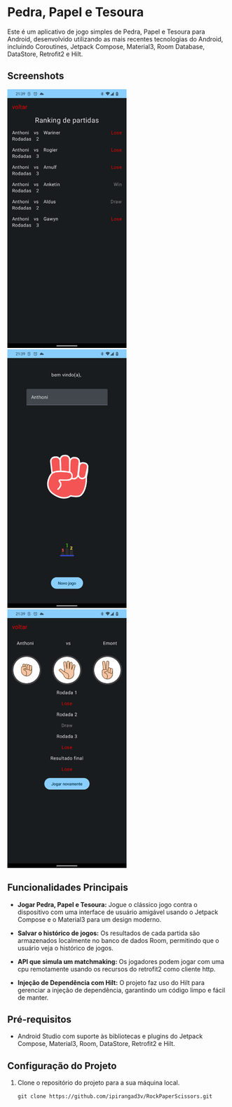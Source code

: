# Pedra, Papel e Tesoura

Este é um aplicativo de jogo simples de Pedra, Papel e Tesoura para Android, desenvolvido utilizando as mais recentes tecnologias do Android, incluindo Coroutines, Jetpack Compose, Material3, Room Database, DataStore, Retrofit2 e Hilt.

## Screenshots

<img src=https://github.com/ipirangad3v/RockPaperScissors/blob/master/screenshots/Screenshot_20231031_213916.png height=590/>
<img src=https://github.com/ipirangad3v/RockPaperScissors/blob/master/screenshots/Screenshot_20231031_213933.png height=590/>
<img src=https://github.com/ipirangad3v/RockPaperScissors/blob/master/screenshots/Screenshot_20231031_213947.png height=590/>

## Funcionalidades Principais

- **Jogar Pedra, Papel e Tesoura:** Jogue o clássico jogo contra o dispositivo com uma interface de usuário amigável usando o Jetpack Compose e o Material3 para um design moderno.

- **Salvar o histórico de jogos:** Os resultados de cada partida são armazenados localmente no banco de dados Room, permitindo que o usuário veja o histórico de jogos.

- **API que simula um matchmaking:** Os jogadores podem jogar com uma cpu remotamente usando os recursos do retrofit2 como cliente http.

- **Injeção de Dependência com Hilt:** O projeto faz uso do Hilt para gerenciar a injeção de dependência, garantindo um código limpo e fácil de manter.

## Pré-requisitos

- Android Studio com suporte às bibliotecas e plugins do Jetpack Compose, Material3, Room, DataStore, Retrofit2 e Hilt.

## Configuração do Projeto

1. Clone o repositório do projeto para a sua máquina local.

   ```shell
   git clone https://github.com/ipirangad3v/RockPaperScissors.git
